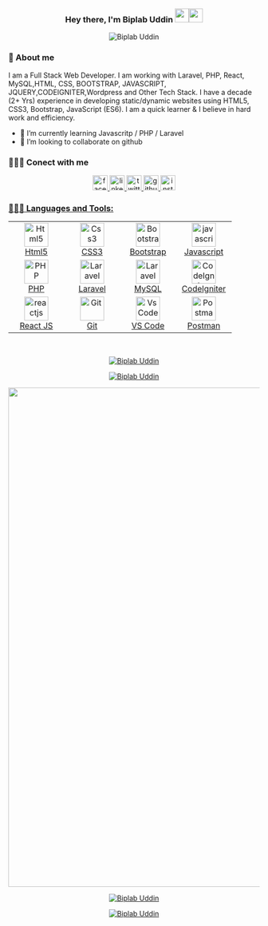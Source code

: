 
<h3 align="center">Hey there, I'm Biplab Uddin <img src="https://media.giphy.com/media/hvRJCLFzcasrR4ia7z/giphy.gif" width="28"><img src="https://emojis.slackmojis.com/emojis/images/1531849430/4246/blob-sunglasses.gif?1531849430" width="28"/></h3>

<p align="center">
<img src="https://komarev.com/ghpvc/?username=biplabuddin99&label=Profile%20views&color=0e75b6&style=flat" alt="Biplab Uddin" />
</p>


### 📖 About me

I am a Full Stack Web Developer. I am working with Laravel, PHP, React, MySQL,HTML, CSS, BOOTSTRAP, JAVASCRIPT, JQUERY,CODEIGNITER,Wordpress and Other Tech Stack. I have a decade (2+ Yrs) experience in developing static/dynamic websites using HTML5, CSS3, Bootstrap, JavaScript (ES6). I am a quick learner & I believe in hard work and efficiency.

- 🌱 I’m currently learning Javascritp / PHP / Laravel 
- 👯 I’m looking to collaborate on github 


 ### 🕵🏻‍♂️ Conect with me
 
  <p align="center">
 <a href="https://www.facebook.com/biplabuddin99/" target="_blank"> <img src="https://www.vectorlogo.zone/logos/facebook/facebook-icon.svg" alt="facebook" width="30" height="30"/>
 <a href="https://www.linkedin.com/in/biplabuddin99/" target="_blank"> <img src="https://www.vectorlogo.zone/logos/linkedin/linkedin-icon.svg" alt="linkedin" width="30" height="30"/>
 <a href="https://twitter.com/biplabuddin99" target="_blank"> <img src="https://www.vectorlogo.zone/logos/twitter/twitter-icon.svg" alt="twitter" width="30" height="30"/>
<a href="https://github.com/biplabuddin99" target="_blank"> <img src="https://www.vectorlogo.zone/logos/github/github-tile.svg" alt="github" width="30" height="30"/>
  <a href="https://www.instagram.com/biplabuddin99/" target="_blank"> <img src="https://www.vectorlogo.zone/logos/instagram/instagram-icon.svg" alt="instagram" width="30" height="30"/>
  </p>


  ### 👨🏻‍💻 Languages and Tools:
<table align="center">
  <tr>
      <td align="center" width="96">
            <a href="#html5">
                <img src="https://upload.wikimedia.org/wikipedia/commons/thumb/6/61/HTML5_logo_and_wordmark.svg/2048px-HTML5_logo_and_wordmark.svg.png" width="48" height="48" alt="Html5" />
            </a>
            <br>Html5
        </td>   
        <td align="center" width="96">
            <a href="#css3">
                <img src="https://upload.wikimedia.org/wikipedia/commons/thumb/6/62/CSS3_logo.svg/48px-CSS3_logo.svg.png" width="48" height="48" alt="Css3" />
            </a>
            <br>CSS3
        </td>
        <td align="center" width="96">
        <a href="#bootstrap">
            <img src="https://cdn.worldvectorlogo.com/logos/bootstrap-4.svg" width="48" height="48" alt="Bootstrap" />
        </a>
        <br>Bootstrap
        </td>
        <td align="center" width="96">
        <a href="#js">
            <img src="https://upload.wikimedia.org/wikipedia/commons/thumb/9/99/Unofficial_JavaScript_logo_2.svg/1024px-Unofficial_JavaScript_logo_2.svg.png" width="48" height="48" alt="javascript" />
        </a>
        <br>Javascript
        </td>     
  </tr>

  <tr>
        <td align="center" width="96">
        <a href="#nuxtjs" >
            <img src="https://i.ibb.co/LzmYpDX/146-1466902-php-logo-png-transparent-php-logo-png-png-removebg-preview.png" width="48" height="48" alt="PHP" />
        </a>
        <br>PHP
        </td>
        <td align="center" width="96">
        <a href="#laravel">
            <img src="https://cdn.worldvectorlogo.com/logos/laravel-2.svg" width="48" height="48" alt="Laravel" />
        </a>
        <br>Laravel
        </td>
        <td align="center" width="96">
        <a href="#laravel">
            <img src="https://www.logo.wine/a/logo/MySQL/MySQL-Logo.wine.svg" width="48" height="48" alt="Laravel" />
        </a>
        <br>MySQL
        </td>
        <td align="center" width="96">
        <a href="#CodeIgniter">
            <img src="https://upload.wikimedia.org/wikipedia/commons/4/4b/CodeIgniterLogo.png" width="48" height="48" alt="CodeIgniter" />
        </a>
        <br>CodeIgniter
        </td>  
  </tr>
   <tr>
    <td align="center" width="96">
        <a href="#reactjs">
            <img src="https://upload.wikimedia.org/wikipedia/commons/a/a7/React-icon.svg" width="48"
                height="48" alt="reactjs" />
        </a>
        <br>React JS
    </td>
      <td align="center" width="96">
      <a href="#git" >
        <img src="https://upload.wikimedia.org/wikipedia/commons/thumb/3/3f/Git_icon.svg/1200px-Git_icon.svg.png" width="48" height="48" alt="Git" />
      </a>
      <br>Git
    </td>
      <td align="center"  width="96">
      <a href="#vscode">
        <img src="https://upload.wikimedia.org/wikipedia/commons/9/9a/Visual_Studio_Code_1.35_icon.svg" width="48" height="48" alt="Vs Code" />
      </a>
      <br>VS Code
    </td>
      <td align="center" width="96">
      <a href="#postman" >
        <img src="https://www.vectorlogo.zone/logos/getpostman/getpostman-icon.svg" width="48" height="48" alt="Postman" />
      </a>
      <br>Postman
    </td>
  </tr>
</table>
  <br />


  <p align="center"><img align="center" src="https://github-readme-stats.vercel.app/api/top-langs/?username=biplabuddin99&langs_count=10&layout=compact&theme=vue" alt="Biplab Uddin"/></br></p>

  <p align="center"><img align="center" src="https://github-readme-stats.vercel.app/api?username=biplabuddin99&show_icons=true&locale=en&theme=vue-dark" alt="Biplab Uddin"/></br></p>


  <p align="center"><img width="1000" src="https://github-profile-summary-cards.vercel.app/api/cards/profile-details?username=biplabuddin99&theme=vue" /></p>
    <p align="center"><img align="center" src="https://github-readme-streak-stats.herokuapp.com/?user=biplabuddin99&" alt="Biplab Uddin" /></p>
       <p align="center"><img align="center" src="https://github-readme-streak-stats.herokuapp.com/?user=biplabuddin99&" alt="Biplab Uddin" /></p>
